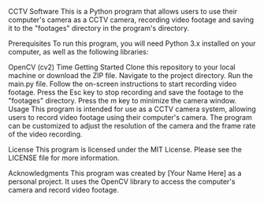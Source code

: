CCTV Software
This is a Python program that allows users to use their computer's camera as a CCTV camera, recording video footage and saving it to the "footages" directory in the program's directory.

Prerequisites
To run this program, you will need Python 3.x installed on your computer, as well as the following libraries:

OpenCV (cv2)
Time
Getting Started
Clone this repository to your local machine or download the ZIP file.
Navigate to the project directory.
Run the main.py file.
Follow the on-screen instructions to start recording video footage.
Press the Esc key to stop recording and save the footage to the "footages" directory.
Press the m key to minimize the camera window.
Usage
This program is intended for use as a CCTV camera system, allowing users to record video footage using their computer's camera. The program can be customized to adjust the resolution of the camera and the frame rate of the video recording.

License
This program is licensed under the MIT License. Please see the LICENSE file for more information.

Acknowledgments
This program was created by [Your Name Here] as a personal project. It uses the OpenCV library to access the computer's camera and record video footage.
